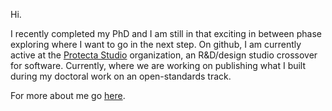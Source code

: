 Hi. 

I recently completed my PhD and I am still in that exciting in between phase exploring where I want to go in the next step. On github, I am currently active at the [Protecta Studio](https://github.com/protecta-studio) organization, an R&D/design studio crossover for software. Currently, where we are working on publishing what I built during my doctoral work on an open-standards track.

For more about me go [here](https://n42r.github.io/).
